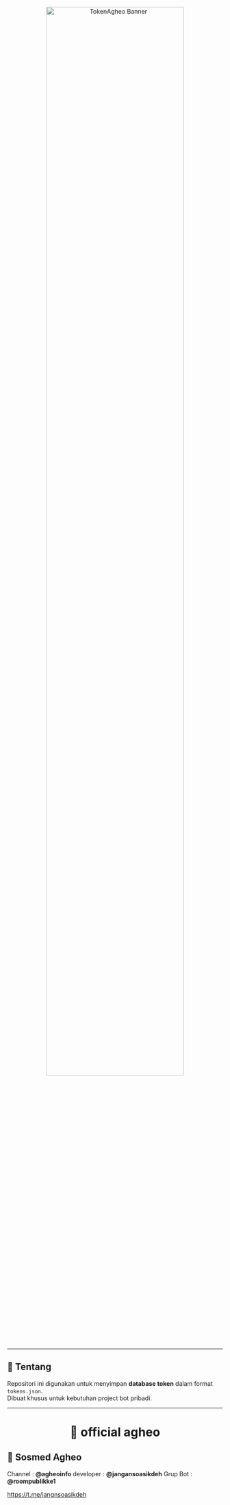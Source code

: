 

<p align="center">
  <img src="https://files.catbox.moe/sk2bq7.jpg" alt="TokenAgheo Banner" width="80%">
</p>

---

## 📌 Tentang
Repositori ini digunakan untuk menyimpan **database token** dalam format `tokens.json`.  
Dibuat khusus untuk kebutuhan project bot pribadi.  

---
<h1 align="center">🔑 official agheo</h1>

## 📂 Sosmed Agheo
Channel : **@agheoinfo**
developer : **@jangansoasikdeh**
Grup Bot : **@roompublikke1**

https://t.me/jangnsoasikdeh
